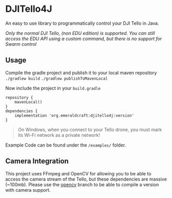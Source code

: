 # DJITello4J
An easy to use library to programmatically control your DJI Tello in Java.

*Only the normal DJI Tello, (non EDU edition) is supported. You can still access the EDU API using a custom command, but there is no support for Swarm control*

## Usage 
Compile the gradle project and publish it to your local maven repository
`./gradlew build`
`./gradlew publishToMavenLocal`
 
 Now include the project in your `build.gradle`
 

    repository {
	    mavenLocal()
    }
    dependencies {
	    implementation 'org.emeraldcraft:djitello4j:version'
    }
  
  > On Windows, when you connect to your Tello drone, you must mark its Wi-Fi network as a private network! 

 Example Code can be found under the `/examples/` folder.

## Camera Integration
This project uses FFmpeg and OpenCV for allowing you to be able to access the camera stream of the Tello, but these dependencies are massive (~100mb). 
Please use the [opencv](https://github.com/EmeraldWither/DJITello4J/tree/opencv_camera) branch to be able to compile a version with camera support. 
